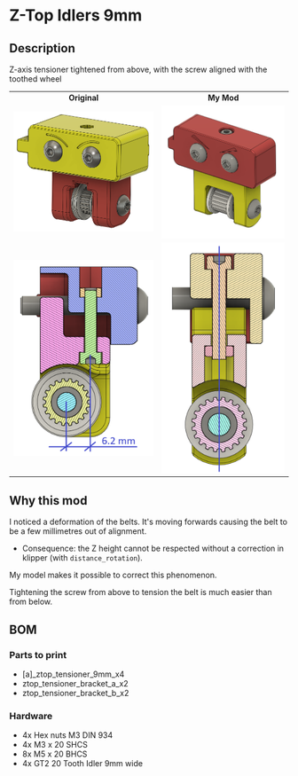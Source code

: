 # Z-Top Idlers 9mm

## Description
Z-axis tensioner tightened from above, with the screw aligned with the toothed wheel

<table>
	<tr>
		<td><center><b>Original</b></center></td>
		<td><center><b>My Mod</b></center></td>
	</tr>
	<tr>
		<td><img src="Images/Z_Idlers_original.png"></td>
		<td><img src="Images/ZTop_Idlers.png"></td>
	</tr>
	<tr>
		<td><img src="Images/Z_Idlers_coupe.png"></td>
		<td><img src="Images/ZTop_Idlers_coupe.png"></td>
	</tr>
</table>


## Why this mod

I noticed a deformation of the belts. It's moving forwards causing the belt to be a few millimetres out of alignment.
* Consequence: the Z height cannot be respected without a correction in klipper (with `distance_rotation`).

My model makes it possible to correct this phenomenon.

Tightening the screw from above to tension the belt is much easier than from below.


## BOM

### Parts to print
* [a]_ztop_tensioner_9mm_x4
* ztop_tensioner_bracket_a_x2
* ztop_tensioner_bracket_b_x2

### Hardware
* 4x Hex nuts M3 DIN 934
* 4x M3 x 20 SHCS
* 8x M5 x 20 BHCS
* 4x GT2 20 Tooth Idler 9mm wide
